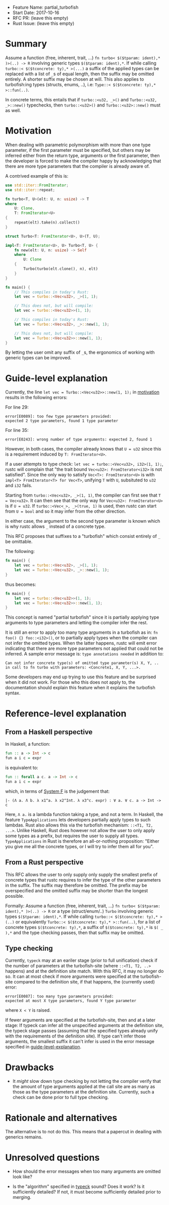 - Feature Name: partial_turbofish
- Start Date: 2017-10-16
- RFC PR: (leave this empty)
- Rust Issue: (leave this empty)

# Summary
[summary]: #summary

Assume a function (free, inherent, trait, ...) `fn turbo< $($tparam: ident),* )>(..) -> R` involving generic types `$($tparam: ident),*`. If while calling
`turbo::< $($tconcrete: ty),* >(...)` a suffix of the applied types can be
replaced with a list of `_`s of equal length, then the suffix may be omitted
entirely. A shorter suffix may be chosen at will. This also applies to
turbofish:ing types (structs, enums, ..), i.e: `Type::< $($tconcrete: ty),* >::fun(..)`.

In concrete terms, this entails that if `turbo::<u32, _>()` and `Turbo::<u32, _>::new()` typechecks, then `turbo::<u32>()` and `Turbo::<u32>::new()` must as well.

# Motivation
[motivation]: #motivation

When dealing with parametric polymorphism with more than one type parameter, if
the first parameter must be specified, but others may be inferred either from
the return type, arguments or the first parameter, then the developer is forced
to make the compiler happy by acknowledging that there are more type parameters that the compiler is already aware of.

A contrived example of this is:

```rust
use std::iter::FromIterator;
use std::iter::repeat;

fn turbo<T, U>(elt: U, n: usize) -> T
where
    U: Clone,
    T: FromIterator<U>
{
    repeat(elt).take(n).collect()
}

struct Turbo<T: FromIterator<U>, U>(T, U);

impl<T: FromIterator<U>, U> Turbo<T, U> {
    fn new(elt: U, n: usize) -> Self
    where
        U: Clone
    {
        Turbo(turbo(elt.clone(), n), elt)
    }
}

fn main() {
    // This compiles in today's Rust:
    let vec = turbo::<Vec<u32>, _>(1, 1);

    // This does not, but will compile:
    let vec = turbo::<Vec<u32>>(1, 1);

    // This compiles in today's Rust:
    let vec = Turbo::<Vec<u32>, _>::new(1, 1);

    // This does not, but will compile:
    let vec = Turbo::<Vec<u32>>::new(1, 1);
}
```

By letting the user omit any suffix of `_`s, the ergonomics of working with
generic types can be improved.

# Guide-level explanation
[guide-level-explanation]: #guide-level-explanation

Currently, the line `let vec = Turbo::<Vec<u32>>::new(1, 1);` in [motivation]
results in the following errors:

For line 29:
```
error[E0089]: too few type parameters provided:
expected 2 type parameters, found 1 type parameter
```

For line 35:
```
error[E0243]: wrong number of type arguments: expected 2, found 1
```

However, in both cases, the compiler already knows that `U = u32` since this is
a requirement induced by `T: FromIterator<U>`.

If a user attempts to type check: `let vec = turbo::<Vec<u32>, i32>(1, 1);`,
rustc will complain that "the trait bound `Vec<u32>: FromIterator<i32>` is not satisfied". Since the only way to satisfy `Vec<T>: FromIterator<U>` is with `impl<T> FromIterator<T> for Vec<T>`, unifying `T` with `U`, subsituted to `u32` and `i32` fails.

Starting from `turbo::<Vec<u32>, _>(1, 1)`, the compiler can first see
that `T = Vec<u32>`. It can then see that the only way for `Vec<u32>: FromIterator<U>` is if `U = u32`. If `turbo::<Vec<_>, _>(true, 1)` is used, then rustc can start from `U = bool` and so it may infer from the other direction.

In either case, the argument to the second type parameter is known which is why
rustc allows `_` instead of a concrete type.

This RFC proposes that suffixes to a "turbofish" which consist entirely of `_`
be omittable.

The following:

```rust
fn main() {
    let vec = turbo::<Vec<u32>, _>(1, 1);
    let vec = Turbo::<Vec<u32>, _>::new(1, 1);
}
```

thus becomes:

```rust
fn main() {
    let vec = turbo::<Vec<u32>>(1, 1);
    let vec = Turbo::<Vec<u32>>::new(1, 1);
}
```

This concept is named "partial turbofish" since it is partially applying
type arguments to type parameters and letting the compiler infer the rest.

It is still an error to apply too many type arguments in a turbofish
as in: `fn foo() {} foo::<i32>()`, or to
partially apply types when the compiler can not infer the omitted types. When
the latter happens, rustc will emit error indicating that there are more type
parameters not applied that could not be inferred. A sample error message is:
`type annotations needed` in addition to:
```
Can not infer concrete type(s) of omitted type parameter(s) X, Y, ..
in call to fn turbo with parameters: <Concrete1, X, Y, ...>.
```

Some developers may end up trying to use this feature and be surprised when it
did not work. For those who this does not apply to, the documentation should
explain this feature when it explains the turbofish syntax.

# Reference-level explanation
[reference-level-explanation]: #reference-level-explanation

## From a Haskell perspective

In Haskell, a function:
```haskell
fun :: a -> Int -> c
fun a i c = expr
```

is equivalent to:

```haskell
fun :: forall a c. a -> Int -> c
fun a i c = expr
```

which, in terms of [System F](https://en.wikipedia.org/wiki/System_F) is
the judgement that:
```
|- (Λ a. Λ b. λ x1^a. λ x2^Int. λ x3^c. expr) : ∀ a. ∀ c. a -> Int -> c
```

Here, `Λ a.` is a lambda function taking a type, and not a term.
In Haskell, the feature `TypeApplications` lets developers partially apply
types to such lambdas. Rust also allows this via the turbofish mechanism:
`::<T1, T2, ...>`. Unlike Haskell, Rust does however not allow the user to
only apply some types as a prefix, but requires the user to supply all types.
`TypeApplications` in Rust is therefore an all-or-nothing proposition: "Either
you give me all the concrete types, or I will try to infer them all for you".

## From a Rust perspective

This RFC allows the user to only supply only supply the smallest prefix of
concrete types that rustc requires to infer the type of the other parameters in
the suffix. The suffix may therefore be omitted. The prefix may be overspecified
and the omitted suffix may be shorter than the longest possible.

Formally:
Assume a function (free, inherent, trait, ...) `fn turbo< $($tparam: ident),* )>(..) -> R` or a type (struct/enum/..) `Turbo` involving generic types
`$($tparam: ident),*`. If while calling `turbo::< $($tconcrete: ty),* >(..)` or equivalently `Turbo::< $($tconcrete: ty),* >::fun(..)`, for a list of concrete types `$($tconcrete: ty),*`, a suffix of `$($tconcrete: ty),*` is `$( _ ),*` and
the type checking passes, then that suffix may be omitted.

## Type checking
[typeck]: #typeck

Currently, `typeck` may at an eariler stage (prior to full unification) check
if the number of parameters at the turbofish-site (where `::<T1, T2, ..>` happens) and at the definition site match. With this RFC, it may no longer do so. It can at most check if more arguments were specified at the turbofish-site compared to the definition site, if that happens, the (currently used) error:
```
error[E0087]: too many type parameters provided:
expected at most X type parameters, found Y type parameter
```
where `X < Y` is raised.

If fewer arguments are specified at the turbofish-site, then and at a later stage:
If typeck can infer all the unspecified arguments at the definition site,
the typeck stage passes (assuming that the specified types already unify with 
the requirements of the definition site).
If type can't infer those arguments, the smallest suffix it can't infer is used
in the error message specified in [guide-level-explanation].

# Drawbacks
[drawbacks]: #drawbacks

+ It *might* slow down type checking by not letting the compiler verify that the amount of type arguments applied at the call site are as many as those as the
type parameters at the definition site. Currently, such a check can be done
prior to full type checking.

# Rationale and alternatives
[alternatives]: #alternatives

The alternative is to not do this. This means that a papercut in deailing with
generics remains.

# Unresolved questions
[unresolved]: #unresolved-questions

+ How should the error messages when too many arguments are omitted look like?

+ Is the "algorithm" specified in [typeck] sound? Does it work? Is it sufficiently
detailed? If not, it must become sufficiently detailed prior to merging.